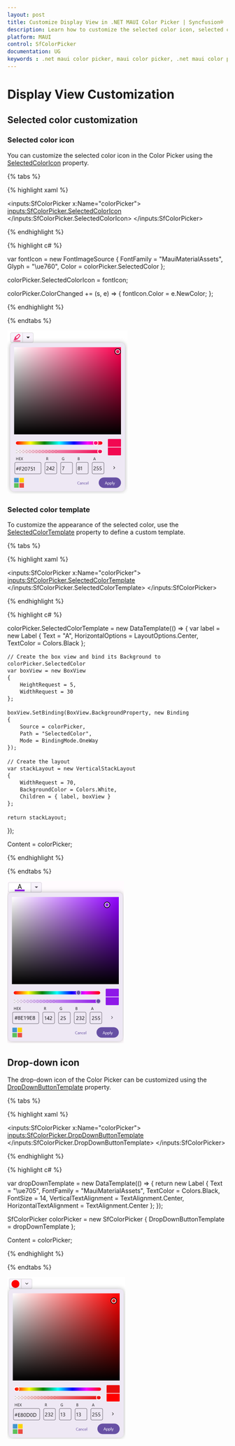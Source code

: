 ```yaml
---
layout: post
title: Customize Display View in .NET MAUI Color Picker | Syncfusion®
description: Learn how to customize the selected color icon, selected color template, and drop-down icon in the Syncfusion® .NET MAUI Color Picker control.
platform: MAUI
control: SfColorPicker
documentation: UG
keywords : .net maui color picker, maui color picker, .net maui color picker control, maui color picker control, .net maui color picker customization, maui color picker customization, drop-down button, drop-down, drop-down icon, selected color, palette, spectrum, color palette.
---
```


# Display View Customization

## Selected color customization

### Selected color icon

You can customize the selected color icon in the Color Picker using the [SelectedColorIcon](https://help.syncfusion.com/cr/maui/Syncfusion.Maui.Inputs.SfColorPicker.html#Syncfusion_Maui_Inputs_SfColorPicker_SelectedColorIcon) property.

{% tabs %}

{% highlight xaml %}

<inputs:SfColorPicker x:Name="colorPicker">
    <inputs:SfColorPicker.SelectedColorIcon>
        <FontImageSource FontFamily="MauiMaterialAssets" Glyph="&#xe760;" Color="{Binding Source={x:Reference colorPicker},Path=SelectedColor}"/>
    </inputs:SfColorPicker.SelectedColorIcon>
</inputs:SfColorPicker>

{% endhighlight %}

{% highlight c# %}

var fontIcon = new FontImageSource
{
    FontFamily = "MauiMaterialAssets",
    Glyph = "\ue760", 
    Color = colorPicker.SelectedColor 
};

colorPicker.SelectedColorIcon = fontIcon;

colorPicker.ColorChanged += (s, e) =>
{
    fontIcon.Color = e.NewColor;
};

{% endhighlight %}

{% endtabs %}

![SelectedColorIcon](Images/DisplayView/Icon.png)

### Selected color template

To customize the appearance of the selected color, use the [SelectedColorTemplate](https://help.syncfusion.com/cr/maui/Syncfusion.Maui.Inputs.SfColorPicker.html#Syncfusion_Maui_Inputs_SfColorPicker_SelectedColorTemplate) property to define a custom template.

{% tabs %}

{% highlight xaml %}

<inputs:SfColorPicker x:Name="colorPicker">
    <inputs:SfColorPicker.SelectedColorTemplate>
        <DataTemplate>
            <VerticalStackLayout WidthRequest="70" Background="White">
                <Label Text="A" HorizontalOptions="Center" TextColor="Black"/>
                <BoxView HeightRequest="5" WidthRequest="30" Background="{Binding Source={x:Reference colorPicker},Path=SelectedColor}" />
            </VerticalStackLayout>
        </DataTemplate>
    </inputs:SfColorPicker.SelectedColorTemplate>
</inputs:SfColorPicker>

{% endhighlight %}

{% highlight c# %}

colorPicker.SelectedColorTemplate = new DataTemplate(() =>
{
    var label = new Label
    {
        Text = "A",
        HorizontalOptions = LayoutOptions.Center,
        TextColor = Colors.Black
    };

    // Create the box view and bind its Background to colorPicker.SelectedColor
    var boxView = new BoxView
    {
        HeightRequest = 5,
        WidthRequest = 30
    };

    boxView.SetBinding(BoxView.BackgroundProperty, new Binding
    {
        Source = colorPicker,
        Path = "SelectedColor",
        Mode = BindingMode.OneWay
    });

    // Create the layout
    var stackLayout = new VerticalStackLayout
    {
        WidthRequest = 70,
        BackgroundColor = Colors.White,
        Children = { label, boxView }
    };

    return stackLayout;
});

Content = colorPicker;    

{% endhighlight %}

{% endtabs %}

![SelectedColorTemplate](Images/DisplayView/Template.png)

## Drop-down icon

The drop-down icon of the Color Picker can be customized using the [DropDownButtonTemplate](https://help.syncfusion.com/cr/maui/Syncfusion.Maui.Inputs.SfColorPicker.html#Syncfusion_Maui_Inputs_SfColorPicker_DropDownButtonTemplate) property.

{% tabs %}

{% highlight xaml %}

<inputs:SfColorPicker x:Name="colorPicker">
    <inputs:SfColorPicker.DropDownButtonTemplate>
        <DataTemplate>
            <Label Text="&#xe705;" FontFamily="MauiMaterialAssets" FontSize="14" TextColor="Black" VerticalTextAlignment="Center" HorizontalTextAlignment="Center" />
        </DataTemplate>
    </inputs:SfColorPicker.DropDownButtonTemplate>
</inputs:SfColorPicker>

{% endhighlight %}

{% highlight c# %}

var dropDownTemplate = new DataTemplate(() =>
{
    return new Label
    {
        Text = "\ue705", 
        FontFamily = "MauiMaterialAssets",
        TextColor = Colors.Black,
        FontSize = 14,
        VerticalTextAlignment = TextAlignment.Center,
        HorizontalTextAlignment = TextAlignment.Center
    };
});

SfColorPicker colorPicker = new SfColorPicker
{
    DropDownButtonTemplate = dropDownTemplate
};

Content = colorPicker;
    
{% endhighlight %}

{% endtabs %}

![DropDownButtonTemplate](Images/DisplayView/DropDown.png)